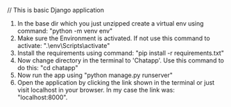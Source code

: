 // This is basic Django application 
1. In the base dir which you just unzipped create a virtual env using command: "python -m venv env"
2. Make sure the Environment is activated. If not use this command to activate: ".\env\Scripts\activate"
3. Install the requirements using command: "pip install -r requirements.txt"
4. Now change directory in the terminal to 'Chatapp'. Use this command to do this: "cd chatapp"
5. Now run the app using "python manage.py runserver"
6. Open the application by clicking the link shown in the terminal or just visit localhost in your browser. In my case the link was: "localhost:8000".

